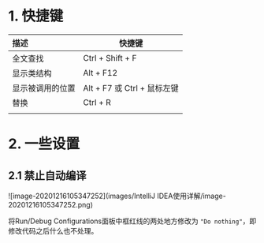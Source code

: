 

# 1. 快捷键

| 描述             | 快捷键                      |
| :--------------- | --------------------------- |
| 全文查找         | Ctrl + Shift + F            |
| 显示类结构       | Alt + F12                   |
| 显示被调用的位置 | Alt + F7 或 Ctrl + 鼠标左键 |
| 替换             | Ctrl + R                    |
|                  |                             |





# 2. 一些设置

## 2.1 禁止自动编译

![image-20201216105347252](images/IntelliJ IDEA使用详解/image-20201216105347252.png)

将Run/Debug Configurations面板中框红线的两处地方修改为 `"Do nothing"`，即修改代码之后什么也不处理。







